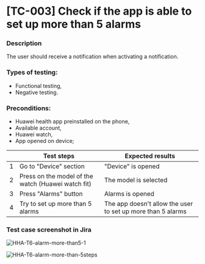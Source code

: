 # **[TC-003] Check if the app is able to set up more than 5 alarms**

### **Description**

The user should receive a notification when activating a notification.

### **Types of testing:**

- Functional testing,
- Negative testing.

### **Preconditions:**

- Huawei health app preinstalled on the phone,
- Available account,
- Huawei watch,
- App opened on device;

|     | **Test steps**                                     | **Expected results**                                        |
| --- | -------------------------------------------------- | ----------------------------------------------------------- |
| 1   | Go to "Device" section                             | "Device" is opened                                          |
| 2   | Press on the model of the watch (Huawei watch fit) | The model is selected                                       |
| 3   | Press "Alarms" button                              | Alarms is opened                                            |
| 4   | Try to set up more than 5 alarms                   | The app doesn't allow the user to set up more than 5 alarms |


### **Test case screenshot in Jira**

![HHA-T6-alarm-more-than5-1](https://user-images.githubusercontent.com/110250127/205514393-09fa8e8b-e840-4d47-8d25-dfef6aab7e50.png)


![HHA-T6-alarm-more-than-5steps](https://user-images.githubusercontent.com/110250127/205514402-8d726057-55de-4756-95d9-c8a62037b2b4.png)
